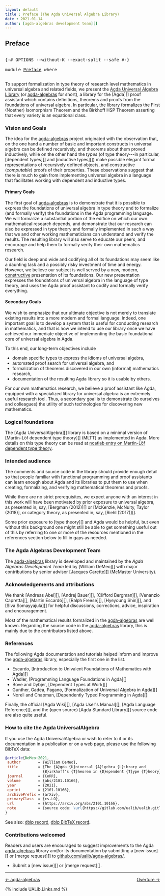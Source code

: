 ```yaml
---
layout: default
title : Preface (The Agda Universal Algebra Library)
date : 2021-01-14
author: [agda-algebras development team][]
---
```


## Preface

<pre class="Agda">

<a id="172" class="Symbol">{-#</a> <a id="176" class="Keyword">OPTIONS</a> <a id="184" class="Pragma">--without-K</a> <a id="196" class="Pragma">--exact-split</a> <a id="210" class="Pragma">--safe</a> <a id="217" class="Symbol">#-}</a>

<a id="222" class="Keyword">module</a> <a id="229" href="Preface.html" class="Module">Preface</a> <a id="237" class="Keyword">where</a>

</pre>

To support formalization in type theory of research level mathematics in universal algebra and related fields, we present the [Agda Universal Algebra Library](https://github.com/ualib/agda-algebras) (or [agda-algebras](https://github.com/ualib/agda-algebras) for short), a library for the [Agda][] proof assistant which contains definitions, theorems and proofs from the foundations of universal algebra. In particular, the library formalizes the First (Noether) Isomorphism Theorem and the Birkhoff HSP Theorem asserting that every variety is an equational class.

### Vision and Goals

The idea for the [agda-algebras][] project originated with the observation that, on the one hand a number of basic and important constructs in universal algebra can be defined recursively, and theorems about them proved inductively, while on the other hand the *types* (of type theory---in particular, [dependent types][] and [inductive types][]) make possible elegant formal representations of recursively defined objects, and constructive (*computable*) proofs of their properties. These observations suggest that there is much to gain from implementing universal algebra in a language that facilitates working with dependent and inductive types.

#### Primary Goals

The first goal of [agda-algebras][] is to demonstrate that it is possible to express the foundations of universal algebra in type theory and to formalize (and formally verify) the foundations in the Agda programming language. We will formalize a substantial portion of the edifice on which our own mathematical research depends, and demonstrate that our research can also be expressed in type theory and formally implemented in such a way that we and other working mathematicians can understand and verify the results. The resulting library will also serve to educate our peers, and encourage and help them to formally verify their own mathematics research.

Our field is deep and wide and codifying all of its foundations may seem like a daunting task and a possibly risky investment of time and energy.  However, we believe our subject is well served by a new, modern, [constructive](https://ncatlab.org/nlab/show/constructive+mathematics) presentation of its foundations.  Our new presentation expresses the foundations of universal algebra in the language of type theory, and uses the Agda proof assistant to codify and formally verify everything.

#### Secondary Goals

We wish to emphasize that our ultimate objective is not merely to translate existing results into a more modern and formal language.  Indeed, one important goal is to develop a system that is useful for conducting research in mathematics, and that is how we intend to use our library once we have achieved our immediate objective of implementing the basic foundational core of universal algebra in Agda.

To this end, our long-term objectives include

+ domain specific types to express the idioms of universal algebra,
+ automated proof search for universal algebra, and
+ formalization of theorems discovered in our own (informal) mathematics research,
+ documentation of the resulting Agda library so it is usable by others.

For our own mathematics research, we believe a proof assistant like Agda, equipped with a specialized library for universal algebra is an extremely useful research tool. Thus, a secondary goal is to demonstrate (to ourselves and colleagues) the utility of such technologies for discovering new mathematics.

### Logical foundations

The [Agda UniversalAlgebra][] library is based on a minimal version of [Martin-Löf dependent type theory][] (MLTT) as implemented in Agda. More details on this type theory can be read at [ncatlab entry on Martin-Löf dependent type theory](https://ncatlab.org/nlab/show/Martin-L%C3%B6f+dependent+type+theory).


### Intended audience

The comments and source code in the library should provide enough detail so that people familiar with functional programming and proof assistants can learn enough about Agda and its libraries to put them to use when creating, formalizing, and verifying mathematical theorems and proofs.

While there are no strict prerequisites, we expect anyone with an interest in this work will have been motivated by prior exposure to universal algebra, as presented in, say, [Bergman (2012)][] or [McKenzie, McNulty, Taylor (2018)], or category theory, as presented in, say, [Riehl (2017)][].

Some prior exposure to [type theory][] and Agda would be helpful, but even without this background one might still be able to get something useful out of this by referring to one or more of the resources mentioned in the references section below to fill in gaps as needed.




### The Agda Algebras Development Team

The [agda-algebras][] library is developed and maintained by the *Agda Algebras Development Team* led by [William DeMeo][] with major contributions by senior advisor [Jacques Carette][] (McMaster University).



### Acknowledgements and attributions

We thank [Andreas Abel][], [Andrej Bauer][], [Clifford Bergman][], [Venanzio Capretta][], [Martín Escardó][], [Ralph Freese][], [Hyeyoung Shin][], and [Siva Somayyajula][] for helpful discussions, corrections, advice, inspiration and encouragement.

Most of the mathematical results formalized in the [agda-algebras][] are well known. Regarding the source code in the [agda-algebras][] library, this is mainly due to the contributors listed above.


### References

The following Agda documentation and tutorials helped inform and improve the [agda-algebras][] library, especially the first one in the list.

* Escardo, [Introduction to Univalent Foundations of Mathematics with Agda][]
* Wadler, [Programming Language Foundations in Agda][]
* Bove and Dybjer, [Dependent Types at Work][]
* Gunther, Gadea, Pagano, [Formalization of Universal Algebra in Agda][]
* Norell and Chapman, [Dependently Typed Programming in Agda][]

Finally, the official [Agda Wiki][], [Agda User's Manual][], [Agda Language Reference][], and the (open source) [Agda Standard Library][] source code are also quite useful.




### How to cite the Agda UniversalAlgebra

If you use the Agda UniversalAlgebra or wish to refer to it or its documentation in a publication or on a web page, please use the following BibTeX data:

```bibtex
@article{DeMeo:2021,
 author        = {William DeMeo},
 title         = {The {A}gda {U}niversal {A}lgebra {L}ibrary and
                 {B}irkhoff's {T}heorem in {D}ependent {T}ype {T}heory},
 journal       = {CoRR},
 volume        = {abs/2101.10166},
 year          = {2021},
 eprint        = {2101.10166},
 archivePrefix = {arXiv},
 primaryClass  = {cs.LO},
 url           = {https://arxiv.org/abs/2101.10166},
 note          = {source code: \url{https://gitlab.com/ualib/ualib.gitlab.io}}
}
```

See also: [dblp record](https://dblp.uni-trier.de/rec/journals/corr/abs-2101-10166.html), [dblp BibTeX record](https://dblp.uni-trier.de/rec/journals/corr/abs-2101-10166.html?view=bibtex).


### <a id="contributions-welcomed">Contributions welcomed</a>
Readers and users are encouraged to suggest improvements to the Agda [agda-algebras][] library and/or its documentation by submitting a [new issue][] or [merge request][] to [github.com/ualib/agda-algebras/](https://github.com/ualib/agda-algebras).

* Submit a [new issue][] or [merge request][].

------------------------------------------------

[← agda-algebras](agda-algebras.html)
<span style="float:right;">[Overture →](Overture.html)</span>

{% include UALib.Links.md %}

[agda-algebras]: https://github.com/ualib/agda-algebras

[agda-algebras development team]: https://github.com/ualib/agda-algebras#the-agda-algebras-development-team

